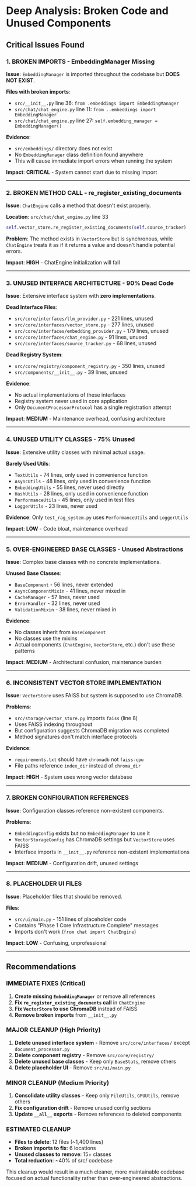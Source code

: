# Deep Analysis: Broken Code and Unused Components

## Critical Issues Found

### 1. **BROKEN IMPORTS - EmbeddingManager Missing**

**Issue**: `EmbeddingManager` is imported throughout the codebase but **DOES NOT EXIST**.

**Files with broken imports**:
- `src/__init__.py` line 36: `from .embeddings import EmbeddingManager`
- `src/chat/chat_engine.py` line 11: `from ..embeddings import EmbeddingManager`
- `src/chat/chat_engine.py` line 27: `self.embedding_manager = EmbeddingManager()`

**Evidence**: 
- `src/embeddings/` directory does not exist
- No `EmbeddingManager` class definition found anywhere
- This will cause immediate import errors when running the system

**Impact**: **CRITICAL** - System cannot start due to missing import

---

### 2. **BROKEN METHOD CALL - re_register_existing_documents**

**Issue**: `ChatEngine` calls a method that doesn't exist properly.

**Location**: `src/chat/chat_engine.py` line 33
```python
self.vector_store.re_register_existing_documents(self.source_tracker)
```

**Problem**: The method exists in `VectorStore` but is synchronous, while `ChatEngine` treats it as if it returns a value and doesn't handle potential errors.

**Impact**: **HIGH** - ChatEngine initialization will fail

---

### 3. **UNUSED INTERFACE ARCHITECTURE - 90% Dead Code**

**Issue**: Extensive interface system with **zero implementations**.

**Dead Interface Files**:
- `src/core/interfaces/llm_provider.py` - 221 lines, unused
- `src/core/interfaces/vector_store.py` - 277 lines, unused  
- `src/core/interfaces/embedding_provider.py` - 179 lines, unused
- `src/core/interfaces/chat_engine.py` - 91 lines, unused
- `src/core/interfaces/source_tracker.py` - 68 lines, unused

**Dead Registry System**:
- `src/core/registry/component_registry.py` - 350 lines, unused
- `src/components/__init__.py` - 39 lines, unused

**Evidence**: 
- No actual implementations of these interfaces
- Registry system never used in core application
- Only `DocumentProcessorProtocol` has a single registration attempt

**Impact**: **MEDIUM** - Maintenance overhead, confusing architecture

---

### 4. **UNUSED UTILITY CLASSES - 75% Unused**

**Issue**: Extensive utility classes with minimal actual usage.

**Barely Used Utils**:
- `TextUtils` - 74 lines, only used in convenience function
- `AsyncUtils` - 48 lines, only used in convenience function  
- `EmbeddingUtils` - 55 lines, never used directly
- `HashUtils` - 28 lines, only used in convenience function
- `PerformanceUtils` - 45 lines, only used in test files
- `LoggerUtils` - 23 lines, never used

**Evidence**: Only `test_rag_system.py` uses `PerformanceUtils` and `LoggerUtils`

**Impact**: **LOW** - Code bloat, maintenance overhead

---

### 5. **OVER-ENGINEERED BASE CLASSES - Unused Abstractions**

**Issue**: Complex base classes with no concrete implementations.

**Unused Base Classes**:
- `BaseComponent` - 56 lines, never extended
- `AsyncComponentMixin` - 41 lines, never mixed in
- `CacheManager` - 57 lines, never used
- `ErrorHandler` - 32 lines, never used
- `ValidationMixin` - 38 lines, never mixed in

**Evidence**: 
- No classes inherit from `BaseComponent`
- No classes use the mixins
- Actual components (`ChatEngine`, `VectorStore`, etc.) don't use these patterns

**Impact**: **MEDIUM** - Architectural confusion, maintenance burden

---

### 6. **INCONSISTENT VECTOR STORE IMPLEMENTATION**

**Issue**: `VectorStore` uses FAISS but system is supposed to use ChromaDB.

**Problems**:
- `src/storage/vector_store.py` imports `faiss` (line 8)
- Uses FAISS indexing throughout
- But configuration suggests ChromaDB migration was completed
- Method signatures don't match interface protocols

**Evidence**: 
- `requirements.txt` should have `chromadb` not `faiss-cpu`
- File paths reference `index_dir` instead of `chroma_dir`

**Impact**: **HIGH** - System uses wrong vector database

---

### 7. **BROKEN CONFIGURATION REFERENCES**

**Issue**: Configuration classes reference non-existent components.

**Problems**:
- `EmbeddingConfig` exists but no `EmbeddingManager` to use it
- `VectorStorageConfig` has ChromaDB settings but `VectorStore` uses FAISS
- Interface imports in `__init__.py` reference non-existent implementations

**Impact**: **MEDIUM** - Configuration drift, unused settings

---

### 8. **PLACEHOLDER UI FILES**

**Issue**: Placeholder files that should be removed.

**Files**:
- `src/ui/main.py` - 151 lines of placeholder code
- Contains "Phase 1 Core Infrastructure Complete" messages
- Imports don't work (`from chat import ChatEngine`)

**Impact**: **LOW** - Confusing, unprofessional

---

## Recommendations

### **IMMEDIATE FIXES (Critical)**

1. **Create missing `EmbeddingManager`** or remove all references
2. **Fix `re_register_existing_documents` call** in `ChatEngine`
3. **Fix `VectorStore` to use ChromaDB** instead of FAISS
4. **Remove broken imports** from `__init__.py`

### **MAJOR CLEANUP (High Priority)**

1. **Delete unused interface system** - Remove `src/core/interfaces/` except `document_processor.py`
2. **Delete component registry** - Remove `src/core/registry/`
3. **Delete unused base classes** - Keep only `BaseStats`, remove others
4. **Delete placeholder UI** - Remove `src/ui/main.py`

### **MINOR CLEANUP (Medium Priority)**

1. **Consolidate utility classes** - Keep only `FileUtils`, `GPUUtils`, remove others
2. **Fix configuration drift** - Remove unused config sections
3. **Update `__all__` exports** - Remove references to deleted components

### **ESTIMATED CLEANUP**

- **Files to delete**: 12 files (~1,400 lines)
- **Broken imports to fix**: 6 locations
- **Unused classes to remove**: 15+ classes
- **Total reduction**: ~40% of src/ codebase

This cleanup would result in a much cleaner, more maintainable codebase focused on actual functionality rather than over-engineered abstractions.